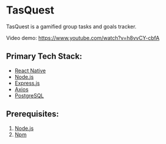 # TasQuest
TasQuest is a gamified group tasks and goals tracker.

Video demo: https://www.youtube.com/watch?v=h8vvCY-cbfA

## Primary Tech Stack:
- [React Native](https://reactnative.dev/)
- [Node.js](https://nodejs.org/en/)
- [Express.js](https://expressjs.com/)
- [Axios](https://www.axios.com/)
- [PostgreSQL](https://www.postgresql.org/)

## Prerequisites:
1. [Node.js](https://nodejs.org/en/)
2. [Npm](https://www.npmjs.com/)

